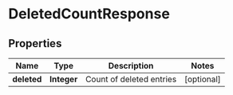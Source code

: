 
# DeletedCountResponse

## Properties
Name | Type | Description | Notes
------------ | ------------- | ------------- | -------------
**deleted** | **Integer** | Count of deleted entries |  [optional]



